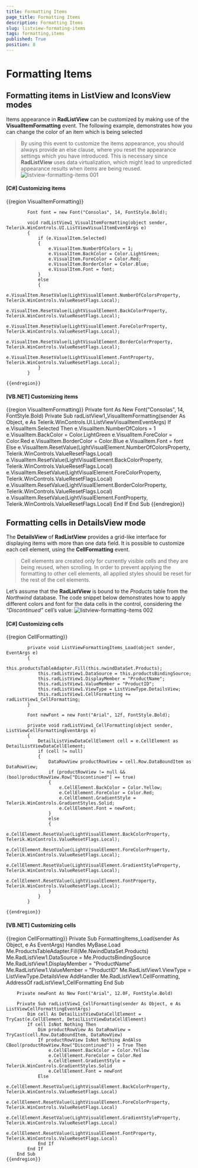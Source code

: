 ```yaml
---
title: Formatting Items
page_title: Formatting Items
description: Formatting Items
slug: listview-formating-items
tags: formatting,items
published: True
position: 8
---
```


# Formatting Items



## Formatting items in ListView and IconsView modes 

Items appearance in __RadListView__ can be customized by making use of the
          __VisualItemFormatting__ event. The following example,
          demonstrates how you can change the color of an item which is being selected
        

>By using this event to customize the items appearance, you should always provide an else clause,
            where you reset the appearance settings which you have introduced. This is necessary since
            __RadListView__ uses data virtualization, which might lead to unpredicted appearance results
            when items are being reused.
          ![listview-formatting-items 001](images/listview-formatting-items001.png)

#### __[C#] Customizing items__

{{region VisualItemFormatting}}
	        
	        Font font = new Font("Consolas", 14, FontStyle.Bold);
	        
	        void radListView1_VisualItemFormatting(object sender, Telerik.WinControls.UI.ListViewVisualItemEventArgs e)
	        {
	            if (e.VisualItem.Selected)
	            {
	                e.VisualItem.NumberOfColors = 1;
	                e.VisualItem.BackColor = Color.LightGreen;
	                e.VisualItem.ForeColor = Color.Red;
	                e.VisualItem.BorderColor = Color.Blue;
	                e.VisualItem.Font = font;
	            }
	            else
	            {
	                e.VisualItem.ResetValue(LightVisualElement.NumberOfColorsProperty, Telerik.WinControls.ValueResetFlags.Local);
	                e.VisualItem.ResetValue(LightVisualElement.BackColorProperty, Telerik.WinControls.ValueResetFlags.Local);
	                e.VisualItem.ResetValue(LightVisualElement.ForeColorProperty, Telerik.WinControls.ValueResetFlags.Local);
	                e.VisualItem.ResetValue(LightVisualElement.BorderColorProperty, Telerik.WinControls.ValueResetFlags.Local);
	                e.VisualItem.ResetValue(LightVisualElement.FontProperty, Telerik.WinControls.ValueResetFlags.Local);
	            }
	        }
	        
	{{endregion}}



#### __[VB.NET] Customizing items__

{{region VisualItemFormatting}}
	    Private font As New Font("Consolas", 14, FontStyle.Bold)
	    Private Sub radListView1_VisualItemFormatting(sender As Object, e As Telerik.WinControls.UI.ListViewVisualItemEventArgs)
	        If e.VisualItem.Selected Then
	            e.VisualItem.NumberOfColors = 1
	            e.VisualItem.BackColor = Color.LightGreen
	            e.VisualItem.ForeColor = Color.Red
	            e.VisualItem.BorderColor = Color.Blue
	            e.VisualItem.Font = font
	        Else
	            e.VisualItem.ResetValue(LightVisualElement.NumberOfColorsProperty, Telerik.WinControls.ValueResetFlags.Local)
	            e.VisualItem.ResetValue(LightVisualElement.BackColorProperty, Telerik.WinControls.ValueResetFlags.Local)
	            e.VisualItem.ResetValue(LightVisualElement.ForeColorProperty, Telerik.WinControls.ValueResetFlags.Local)
	            e.VisualItem.ResetValue(LightVisualElement.BorderColorProperty, Telerik.WinControls.ValueResetFlags.Local)
	            e.VisualItem.ResetValue(LightVisualElement.FontProperty, Telerik.WinControls.ValueResetFlags.Local)
	        End If
	    End Sub
	{{endregion}}



## Formatting cells in DetailsView mode

The __DetailsView__ of __RadListView__ provides a grid-like interface for displaying items with more than one data field.
        It is possible to customize each cell element, using the __CellFormatting__ event.

>Cell elements are created only for currently visible cells and they are being reused, when scrolling. In order to
            prevent applying the formatting to other cell elements, all applied styles should be reset for the rest of the cell elements.
          

Let’s assume that the __RadListView__ is bound to the *Products* table from the *Northwind* database.
          The code snippet below demonstrates how to apply different colors and font for the data cells in the control, considering the *“Discontinued”* cell’s value:
        ![listview-formatting-items 002](images/listview-formatting-items002.png)

#### __[C#] Customizing cells__

{{region CellFormatting}}
	        
	        private void ListViewFormattingItems_Load(object sender, EventArgs e)
	        {
	            this.productsTableAdapter.Fill(this.nwindDataSet.Products);
	            this.radListView1.DataSource = this.productsBindingSource;
	            this.radListView1.DisplayMember = "ProductName";
	            this.radListView1.ValueMember = "ProductID";     
	            this.radListView1.ViewType = ListViewType.DetailsView;  
	            this.radListView1.CellFormatting += radListView1_CellFormatting;
	        }
	
	        Font newFont = new Font("Arial", 12f, FontStyle.Bold);
	        
	        private void radListView1_CellFormatting(object sender, ListViewCellFormattingEventArgs e)
	        {
	            DetailListViewDataCellElement cell = e.CellElement as DetailListViewDataCellElement;
	            if (cell != null)
	            {
	                DataRowView productRowView = cell.Row.DataBoundItem as DataRowView;
	                if (productRowView != null && (bool)productRowView.Row["Discontinued"] == true)
	                {
	                    e.CellElement.BackColor = Color.Yellow;
	                    e.CellElement.ForeColor = Color.Red;
	                    e.CellElement.GradientStyle = Telerik.WinControls.GradientStyles.Solid;
	                    e.CellElement.Font = newFont;
	                }
	                else
	                { 
	                    e.CellElement.ResetValue(LightVisualElement.BackColorProperty, Telerik.WinControls.ValueResetFlags.Local);
	                    e.CellElement.ResetValue(LightVisualElement.ForeColorProperty, Telerik.WinControls.ValueResetFlags.Local);
	                    e.CellElement.ResetValue(LightVisualElement.GradientStyleProperty, Telerik.WinControls.ValueResetFlags.Local);
	                    e.CellElement.ResetValue(LightVisualElement.FontProperty, Telerik.WinControls.ValueResetFlags.Local);
	                }
	            }
	        }
	
	{{endregion}}



#### __[VB.NET] Customizing cells__

{{region CellFormatting}}
	    Private Sub FormattingItems_Load(sender As Object, e As EventArgs) Handles MyBase.Load
	        Me.ProductsTableAdapter.Fill(Me.NwindDataSet.Products)
	        Me.RadListView1.DataSource = Me.ProductsBindingSource
	        Me.RadListView1.DisplayMember = "ProductName"
	        Me.RadListView1.ValueMember = "ProductID"
	        Me.RadListView1.ViewType = ListViewType.DetailsView
	        AddHandler Me.RadListView1.CellFormatting, AddressOf radListView1_CellFormatting
	    End Sub
	
	    Private newFont As New Font("Arial", 12.0F, FontStyle.Bold)
	
	    Private Sub radListView1_CellFormatting(sender As Object, e As ListViewCellFormattingEventArgs)
	        Dim cell As DetailListViewDataCellElement = TryCast(e.CellElement, DetailListViewDataCellElement)
	        If cell IsNot Nothing Then
	            Dim productRowView As DataRowView = TryCast(cell.Row.DataBoundItem, DataRowView)
	            If productRowView IsNot Nothing AndAlso CBool(productRowView.Row("Discontinued")) = True Then
	                e.CellElement.BackColor = Color.Yellow
	                e.CellElement.ForeColor = Color.Red
	                e.CellElement.GradientStyle = Telerik.WinControls.GradientStyles.Solid
	                e.CellElement.Font = newFont
	            Else
	                e.CellElement.ResetValue(LightVisualElement.BackColorProperty, Telerik.WinControls.ValueResetFlags.Local)
	                e.CellElement.ResetValue(LightVisualElement.ForeColorProperty, Telerik.WinControls.ValueResetFlags.Local)
	                e.CellElement.ResetValue(LightVisualElement.GradientStyleProperty, Telerik.WinControls.ValueResetFlags.Local)
	                e.CellElement.ResetValue(LightVisualElement.FontProperty, Telerik.WinControls.ValueResetFlags.Local)
	            End If
	        End If
	    End Sub
	{{endregion}}


